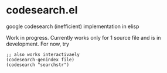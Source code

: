 # codesearch.el
google codesearch (inefficient) implementation in elisp

Work in progress. Currently works only for 1 source file and is in development. For now, try

```
;; also works interactivaely
(codesearch-genindex file)
(codesearch "searchstr")
```
